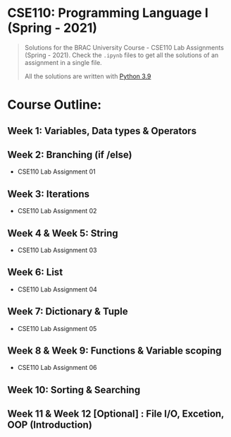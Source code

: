 # CSE110: Programming Language I (Spring - 2021)

> Solutions for the BRAC University Course - CSE110 Lab Assignments (Spring - 2021). Check the `.ipynb` files to get all the solutions of an assignment in a single file.
>  
> All the solutions are written with [Python 3.9 ](https://www.python.org/downloads/)

# Course Outline:

## **Week 1:** Variables, Data types & Operators

## **Week 2:** Branching (if /else)
 * CSE110 Lab Assignment 01

## **Week 3:** Iterations
 * CSE110 Lab Assignment 02

## **Week 4 & Week 5:** String
 * CSE110 Lab Assignment 03

## **Week 6:** List
 * CSE110 Lab Assignment 04

## **Week 7:** Dictionary & Tuple
 * CSE110 Lab Assignment 05

## **Week 8 & Week 9:** Functions & Variable scoping
 * CSE110 Lab Assignment 06

## **Week 10:** Sorting & Searching

## **Week 11 & Week 12 [Optional] :** File I/O, Excetion, OOP (Introduction)

